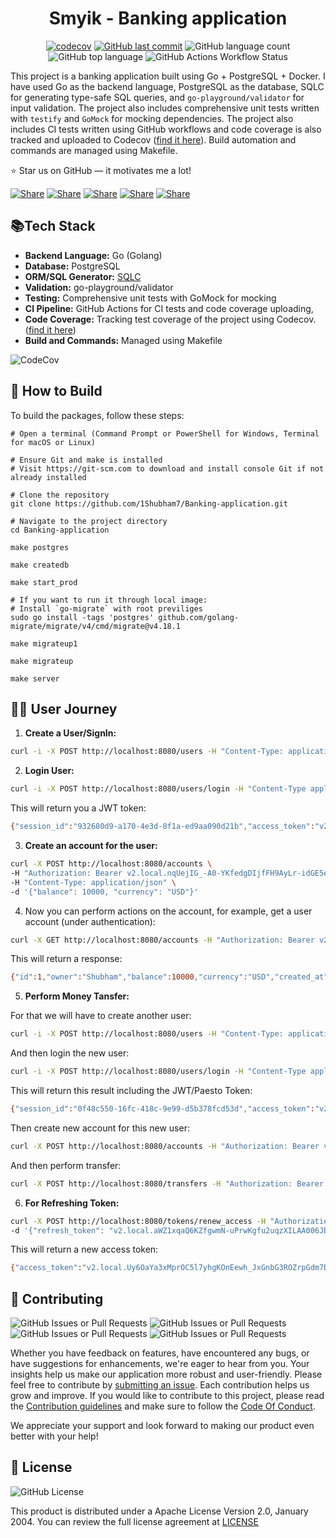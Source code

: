<div align="center">
  <h1>Smyik - Banking application</h1>

  [![codecov](https://codecov.io/gh/1Shubham7/Banking-application/graph/badge.svg?token=X5WO4RO683)](https://codecov.io/gh/1Shubham7/Banking-application)
  [![GitHub last commit](https://img.shields.io/github/last-commit/1shubham7/banking-application)](#)
  ![GitHub language count](https://img.shields.io/github/languages/count/1shubham7/banking-application)
  ![GitHub top language](https://img.shields.io/github/languages/top/1shubham7/banking-application)
  ![GitHub Actions Workflow Status](https://img.shields.io/github/actions/workflow/status/1shubham7/banking-application/Test-and-Coverage)

</div>

This project is a banking application built using Go + PostgreSQL + Docker. I have used Go as the backend language, PostgreSQL as the database, SQLC for generating type-safe SQL queries, and `go-playground/validator` for input validation. The project also includes comprehensive unit tests written with `testify` and `GoMock` for mocking dependencies. The project also includes CI tests written using GitHub workflows and code coverage is also tracked and uploaded to Codecov ([find it here](https://app.codecov.io/gh/1shubham7/banking-application)). Build automation and commands are managed using Makefile.

⭐ Star us on GitHub — it motivates me a lot!

[![Share](https://img.shields.io/badge/share-000000?logo=x&logoColor=white)](https://x.com/intent/tweet?text=Check%20out%20this%20project%20on%20GitHub:%20https://github.com/1Shubham7/Banking-application%20%23OpenIDConnect%20%23Security%20%23Authentication)
[![Share](https://img.shields.io/badge/share-1877F2?logo=facebook&logoColor=white)](https://www.facebook.com/sharer/sharer.php?u=https://github.com/1Shubham7/Banking-application)
[![Share](https://img.shields.io/badge/share-0A66C2?logo=linkedin&logoColor=white)](https://www.linkedin.com/sharing/share-offsite/?url=https://github.com/1Shubham7/Banking-application)
[![Share](https://img.shields.io/badge/share-FF4500?logo=reddit&logoColor=white)](https://www.reddit.com/submit?title=Check%20out%20this%20project%20on%20GitHub:%20https://github.com/1Shubham7/Banking-application)
[![Share](https://img.shields.io/badge/share-0088CC?logo=telegram&logoColor=white)](https://t.me/share/url?url=https://github.com/1Shubham7/Banking-application&text=Check%20out%20this%20project%20on%20GitHub)

## 📚Tech Stack

- **Backend Language:** Go (Golang)
- **Database:** PostgreSQL
- **ORM/SQL Generator:** [SQLC](https://sqlc.dev/)
- **Validation:** go-playground/validator
- **Testing:** Comprehensive unit tests with GoMock for mocking
- **CI Pipeline:** GitHub Actions for CI tests and code coverage uploading, 
- **Code Coverage:** Tracking test coverage of the project using Codecov. ([find it here](https://app.codecov.io/gh/1shubham7/banking-application))
- **Build and Commands:** Managed using Makefile

![CodeCov](https://codecov.io/gh/1Shubham7/Banking-application/graphs/sunburst.svg?token=X5WO4RO683)

## 📝 How to Build

To build the packages, follow these steps:

```shell
# Open a terminal (Command Prompt or PowerShell for Windows, Terminal for macOS or Linux)

# Ensure Git and make is installed
# Visit https://git-scm.com to download and install console Git if not already installed

# Clone the repository
git clone https://github.com/1Shubham7/Banking-application.git

# Navigate to the project directory
cd Banking-application

make postgres

make createdb

make start_prod

# If you want to run it through local image:
# Install `go-migrate` with root previliges
sudo go install -tags 'postgres' github.com/golang-migrate/migrate/v4/cmd/migrate@v4.18.1

make migrateup1

make migrateup

make server
```

## 🙋‍♂️ User Journey

1. **Create a User/SignIn:**

```sh
curl -i -X POST http://localhost:8080/users -H "Content-Type: application/json" -d '{"username": "Shubham", "password": "secret", "full_name": "Shubham Singh", "email": "shubhammahar1306@gmail.com"}'
```

2. **Login User:**
```sh
curl -i -X POST http://localhost:8080/users/login -H "Content-Type application/json" -d '{"username": "Shubham", "password": "secret"}'
```

This will return you a JWT token:

```sh
{"session_id":"932680d9-a170-4e3d-8f1a-ed9aa090d21b","access_token":"v2.local.nqUejIG_-A0-YKfedgDIjfFH9AyLr-idGE5e3QvduogV3hRsO0d1HTu3MoaXjHTfixDPjy7ZImbJZU_6S-LNZG3OqWtNZlQA0ta-UBg5vnnaGjzvahOT4CxwaBXOeZdxMjiZ0eRMB3yf4Kb8X0dYdjk0830h7b6b95gnmWfs85DfUUvh5JxuHaUwdT1SSiAf2r5-hh2d3qX1nFRnyeT0T0P3jOVrFd-Citqgz-ASCGMdtbJ1Dne6xjZ1SXsMlNt5zswiEkfTx5wOBshWV6oj.bnVsbA","access_token_expires_at":"2024-12-13T12:15:43.050587204+05:30","user":{"username":"Shubham","full_name":"Shubham Singh","email":"shubhammahar1306@gmail.com","password_changed_at":"0001-01-01T05:53:28+05:53","created_at":"2024-12-13T11:36:20.819497+05:30"},"refresh_token":"v2.local.aWZ1xqaQ6KZfgwmN-uPrwKgfu2uqzXILAA006JbGvIHdfmpAgWkj_vJ5bjPhUi8KDT1qGyzSYMTG1PD8tOTisGWVz__VYLKzjr7aPBkIB_Nj0yHBInYPXF27G1MK5E_DPi_GOYKiGjITW76CYN-ob7cM8p5ruCwxAB_Mz8Sr4XLlzGGSuRnuEaBVZkBd2rIQil2m5FjidkvyXtwztonC5wT93CxEeVCH7Nnx05zp_tKzUtAZV0vQU4xf_Z0S5ynPvrf0azYrHsyG_Jh2_t9s.bnVsbA","refresh_token_expires_at":"2024-12-15T11:45:43.056058261+05:30"}
```

3. **Create an account for the user:**

```sh
curl -X POST http://localhost:8080/accounts \
-H "Authorization: Bearer v2.local.nqUejIG_-A0-YKfedgDIjfFH9AyLr-idGE5e3QvduogV3hRsO0d1HTu3MoaXjHTfixDPjy7ZImbJZU_6S-LNZG3OqWtNZlQA0ta-UBg5vnnaGjzvahOT4CxwaBXOeZdxMjiZ0eRMB3yf4Kb8X0dYdjk0830h7b6b95gnmWfs85DfUUvh5JxuHaUwdT1SSiAf2r5-hh2d3qX1nFRnyeT0T0P3jOVrFd-Citqgz-ASCGMdtbJ1Dne6xjZ1SXsMlNt5zswiEkfTx5wOBshWV6oj.bnVsbA" \
-H "Content-Type: application/json" \
-d '{"balance": 10000, "currency": "USD"}'
```

4. Now you can perform actions on the account, for example, get a user account (under authentication):

```sh
curl -X GET http://localhost:8080/accounts -H "Authorization: Bearer v2.local.nqUejIG_-A0-YKfedgDIjfFH9AyLr-idGE5e3QvduogV3hRsO0d1HTu3MoaXjHTfixDPjy7ZImbJZU_6S-LNZG3OqWtNZlQA0ta-UBg5vnnaGjzvahOT4CxwaBXOeZdxMjiZ0eRMB3yf4Kb8X0dYdjk0830h7b6b95gnmWfs85DfUUvh5JxuHaUwdT1SSiAf2r5-hh2d3qX1nFRnyeT0T0P3jOVrFd-Citqgz-ASCGMdtbJ1Dne6xjZ1SXsMlNt5zswiEkfTx5wOBshWV6oj.bnVsbA"
```

This will return a response:

```sh
{"id":1,"owner":"Shubham","balance":10000,"currency":"USD","created_at":"2024-12-13T12:01:09.869101+05:30"}
```

5. **Perform Money Tansfer:** 

For that we will have to create another user:

```sh
curl -i -X POST http://localhost:8080/users -H "Content-Type: application/json" -d '{"username": "Elon", "password": "secret", "full_name": "Elon Musk", "email": "musk@Tesla.com"}'
```

And then login the new user:

```sh
curl -i -X POST http://localhost:8080/users/login -H "Content-Type application/json" -d '{"username": "Elon", "password": "secret"}'
```

This will return this result including the JWT/Paesto Token:

```sh
{"session_id":"0f48c550-16fc-418c-9e99-d5b378fcd53d","access_token":"v2.local.QpKrGrEVxIqxkcYHeYTZOwqbt4N6ru_6_HsaVXlYqFaIMrXEXE9fZvj5GOXxljEhkl0XcfXh4-k-DfZH_lDDpXYwUXPCJBxkKszjqFrtGY6AQRI0aPVUqgLuTBqEYVWacEyIJpA81ebi1pjkXWHmg7tlBA5Z55CjdmHmM-L0t848PG2fF5n71NMwkM42KZlLY_n5V3h9AQeDYKbV6Yi0HXK134AeANeUVnU2Odhrb21PTVHt9xnetjL9EPs1a8GLGNqp6hSxXfBFf9tf.bnVsbA","access_token_expires_at":"2024-12-13T13:23:37.434517608+05:30","user":{"username":"Elon","full_name":"Elon Musk","email":"musk@Tesla.com","password_changed_at":"0001-01-01T05:53:28+05:53","created_at":"2024-12-13T12:52:38.271222+05:30"},"refresh_token":"v2.local.k_4Qhot0E1A3WcdRXzmkig80QaD6ee8KROtYiBH8wCdeLdHFgdYkpSQUj7sfuKk3TkdhewOn2OFBZRyctdfKXjtmRVv9Hm_HSX_zFYj4OiSCWtJ_AqtCZ7oBmqTsO8q4GI1GXJQ1u4PoRS3pUzNp3BgFvjT1PTOGkBX_BisC32ammmcVZ7v3NJGM_DMtaSeOhbsqNklnQP9srhLhVpQ25Zx4h_1mLnAP069eOhpKP6n2JgJ3yQJjG3GIKF5Il0VTADSc0j7Jaq9thFZm.bnVsbA","refresh_token_expires_at":"2024-12-15T12:53:37.435101986+05:30"}
```

Then create new account for this new user:

```sh
curl -X POST http://localhost:8080/accounts -H "Authorization: Bearer v2.local.QpKrGrEVxIqxkcYHeYTZOwqbt4N6ru_6_HsaVXlYqFaIMrXEXE9fZvj5GOXxljEhkl0XcfXh4-k-DfZH_lDDpXYwUXPCJBxkKszjqFrtGY6AQRI0aPVUqgLuTBqEYVWacEyIJpA81ebi1pjkXWHmg7tlBA5Z55CjdmHmM-L0t848PG2fF5n71NMwkM42KZlLY_n5V3h9AQeDYKbV6Yi0HXK134AeANeUVnU2Odhrb21PTVHt9xnetjL9EPs1a8GLGNqp6hSxXfBFf9tf.bnVsbA" -H "Content-Type: appon/json" -d '{"balance": 100, "currency": "USD"}'
```

And then perform transfer:

```sh
curl -X POST http://localhost:8080/transfers -H "Authorization: Bearer v2.local.nqUejIG_-A0-YKfedgDIjfFH9AyLr-idGE5e3QvduogV3hRsO0d1HTu3MoaXjHTfixDPjy7ZImbJZU_6S-LNZG3OqWtNZlQA0ta-UBg5vnnaGjzvahOT4CxwaBXOeZdxMjiZ0eRMB3yf4Kb8X0dYdjk0830h7b6b95gnmWfs85DfUUvh5JxuHaUwdT1SSiAf2r5-hh2d3qX1nFRnyeT0T0P3jOVrFd-Citqgz-ASCGMdtbJ1Dne6xjZ1SXsMlNt5zswiEkfTx5wOBshWV6oj.bnVsbA"  -d '{"from_account_id": 1, "to_account_id":2, "amount":100 "currency": "USD"}'
```

6. **For Refreshing Token:**

```sh
curl -X POST http://localhost:8080/tokens/renew_access -H "Authorization: Bearer" \
-d '{"refresh_token": "v2.local.aWZ1xqaQ6KZfgwmN-uPrwKgfu2uqzXILAA006JbGvIHdfmpAgWkj_vJ5bjPhUi8KDT1qGyzSYMTG1PD8tOTisGWVz__VYLKzjr7aPBkIB_Nj0yHBInYPXF27G1MK5E_DPi_GOYKiGjITW76CYN-ob7cM8p5ruCwxAB_Mz8Sr4XLlzGGSuRnuEaBVZkBd2rIQil2m5FjidkvyXtwztonC5wT93CxEeVCH7Nnx05zp_tKzUtAZV0vQU4xf_Z0S5ynPvrf0azYrHsyG_Jh2_t9s.bnVsbA"}'
```

This will return a new access token:

```sh
{"access_token":"v2.local.Uy6OaYa3xMprOC5l7yhgKOnEewh_JxGnbG3ROZrpGdm7D70nI7GYXsFaYU63_gXMn1LDy-Qjt-A_wUqE1YtvsIxLGnSP0E2YGpWWZV6j5k0BEp7fbHOVnxhwA3npTsDZtt8wkd6rC83jZl3lk--40FniuuJdKAXR3a2bv6Go_C_rvW6s8MQT-me3jLQVhQTEInNDnyqhfVOljM8vQj00gT3LyX8bRhhEGKfaxsK6ouGNFtuLhywvhA6AUQvZ6d_KQnZzlgYk9bA5oVZgptVN.bnVsbA","access_token_expires_at":"2024-12-13T13:41:10.668632532+05:30"}
```

## 🤝 Contributing
  ![GitHub Issues or Pull Requests](https://img.shields.io/github/issues/1shubham7/banking-application)
  ![GitHub Issues or Pull Requests](https://img.shields.io/github/issues-closed/1shubham7/banking-application)
  ![GitHub Issues or Pull Requests](https://img.shields.io/github/issues-pr/1shubham7/banking-application) 
  ![GitHub Issues or Pull Requests](https://img.shields.io/github/issues-pr-closed/1shubham7/banking-application) 

Whether you have feedback on features, have encountered any bugs, or have suggestions for enhancements, we're eager to hear from you. Your insights help us make our application more robust and user-friendly. Please feel free to contribute by [submitting an issue](https://github.com/1Shubham7/Banking-application/issues). Each contribution helps us grow and improve. If you would like to contribute to this project, please read the [Contribution guidelines](CONTRIBUTING.md) and make sure to follow the [Code Of Conduct](CODE_OF_CONDUCT.md).

We appreciate your support and look forward to making our product even better with your help!

## 📃 License
![GitHub License](https://img.shields.io/github/license/1shubham7/banking-application)

This product is distributed under a Apache License Version 2.0, January 2004. You can review the full license agreement at [LICENSE](LICENSE)
